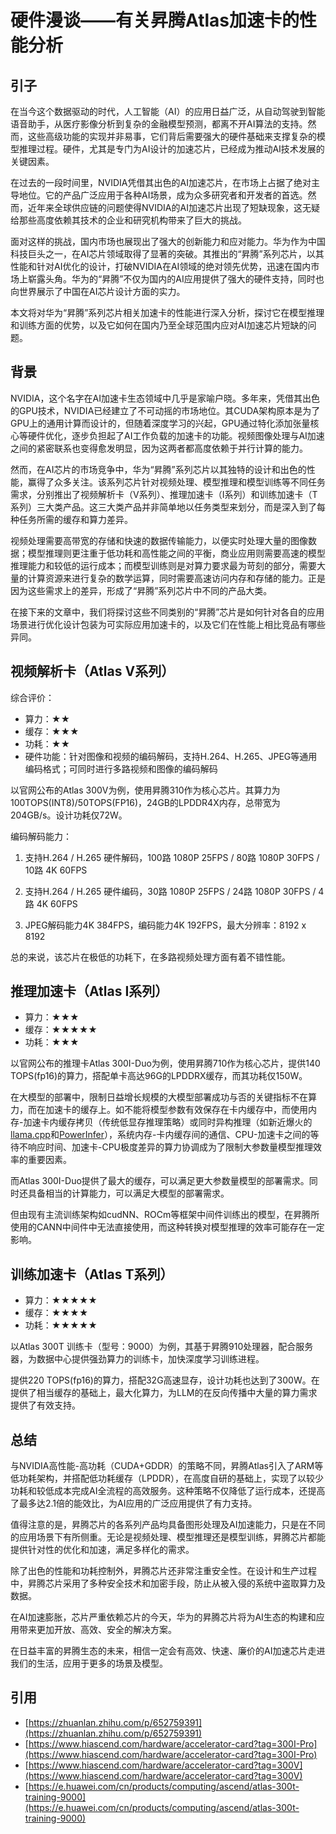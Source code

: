 # 硬件漫谈——有关昇腾Atlas加速卡的性能分析

## 引子

在当今这个数据驱动的时代，人工智能（AI）的应用日益广泛，从自动驾驶到智能语音助手，从医疗影像分析到复杂的金融模型预测，都离不开AI算法的支持。然而，这些高级功能的实现并非易事，它们背后需要强大的硬件基础来支撑复杂的模型推理过程。硬件，尤其是专门为AI设计的加速芯片，已经成为推动AI技术发展的关键因素。

在过去的一段时间里，NVIDIA凭借其出色的AI加速芯片，在市场上占据了绝对主导地位。它的产品广泛应用于各种AI场景，成为众多研究者和开发者的首选。然而，近年来全球供应链的问题使得NVIDIA的AI加速芯片出现了短缺现象，这无疑给那些高度依赖其技术的企业和研究机构带来了巨大的挑战。

面对这样的挑战，国内市场也展现出了强大的创新能力和应对能力。华为作为中国科技巨头之一，在AI芯片领域取得了显著的突破。其推出的“昇腾”系列芯片，以其性能和针对AI优化的设计，打破NVIDIA在AI领域的绝对领先优势，迅速在国内市场上崭露头角。华为的“昇腾”不仅为国内的AI应用提供了强大的硬件支持，同时也向世界展示了中国在AI芯片设计方面的实力。

本文将对华为“昇腾”系列芯片相关加速卡的性能进行深入分析，探讨它在模型推理和训练方面的优势，以及它如何在国内乃至全球范围内应对AI加速芯片短缺的问题。

## 背景

NVIDIA，这个名字在AI加速卡生态领域中几乎是家喻户晓。多年来，凭借其出色的GPU技术，NVIDIA已经建立了不可动摇的市场地位。其CUDA架构原本是为了GPU上的通用计算而设计的，但随着深度学习的兴起，GPU通过特化添加张量核心等硬件优化，逐步负担起了AI工作负载的加速卡的功能。视频图像处理与AI加速之间的紧密联系也变得愈发明显，因为这两者都高度依赖于并行计算的能力。

然而，在AI芯片的市场竞争中，华为“昇腾”系列芯片以其独特的设计和出色的性能，赢得了众多关注。该系列芯片针对视频处理、模型推理和模型训练等不同任务需求，分别推出了视频解析卡（V系列）、推理加速卡（I系列）和训练加速卡（T系列）三大类产品。这三大类产品并非简单地以任务类型来划分，而是深入到了每种任务所需的缓存和算力差异。

视频处理需要高带宽的存储和快速的数据传输能力，以便实时处理大量的图像数据；模型推理则更注重于低功耗和高性能之间的平衡，商业应用则需要高速的模型推理能力和较低的运行成本；而模型训练则是对算力要求最为苛刻的部分，需要大量的计算资源来进行复杂的数学运算，同时需要高速访问内存和存储的能力。正是因为这些需求上的差异，形成了“昇腾”系列芯片中不同的产品大类。

在接下来的文章中，我们将探讨这些不同类别的“昇腾”芯片是如何针对各自的应用场景进行优化设计包装为可实际应用加速卡的，以及它们在性能上相比竞品有哪些异同。

## 视频解析卡（Atlas V系列）

综合评价：

- 算力：★★
- 缓存：★★★
- 功耗：★★
- 硬件功能：针对图像和视频的编码解码，支持H.264、H.265、JPEG等通用编码格式；可同时进行多路视频和图像的编码解码

以官网公布的Atlas 300V为例，使用昇腾310作为核心芯片。其算力为100TOPS(INT8)/50TOPS(FP16)，24GB的LPDDR4X内存，总带宽为204GB/s。设计功耗仅72W。

编码解码能力：

1. 支持H.264 / H.265 硬件解码，100路 1080P 25FPS / 80路 1080P 30FPS / 10路 4K 60FPS

2. 支持H.264 / H.265 硬件编码，30路 1080P 25FPS / 24路 1080P 30FPS / 4路 4K 60FPS

3. JPEG解码能力4K 384FPS，编码能力4K 192FPS，最大分辨率：8192 x 8192

总的来说，该芯片在极低的功耗下，在多路视频处理方面有着不错性能。

## 推理加速卡（Atlas I系列）

- 算力：★★★
- 缓存：★★★★★
- 功耗：★★★

以官网公布的推理卡Atlas 300I-Duo为例，使用昇腾710作为核心芯片，提供140 TOPS(fp16)的算力，搭配单卡高达96G的LPDDRX缓存，而其功耗仅150W。

在大模型的部署中，限制日益增长规模的大模型部署成功与否的关键指标不在算力，而在加速卡的缓存上。如不能将模型参数有效保存在卡内缓存中，而使用内存-加速卡内缓存拷贝（传统低显存推理策略）或同时异构推理（如新近爆火的[llama.cpp](https://github.com/ggerganov/llama.cpp)和[PowerInfer](https://github.com/SJTU-IPADS/PowerInfer)），系统内存-卡内缓存间的通信、CPU-加速卡之间的等待不响应时间、加速卡-CPU极度差异的算力协调成为了限制大参数量模型推理效率的重要因素。

而Atlas 300I-Duo提供了最大的缓存，可以满足更大参数量模型的部署需求。同时还具备相当的计算能力，可以满足大模型的部署需求。

但由现有主流训练架构如cudNN、ROCm等框架中间件训练出的模型，在昇腾所使用的CANN中间件中无法直接使用，而这种转换对模型推理的效率可能存在一定影响。

## 训练加速卡（Atlas T系列）

- 算力：★★★★★
- 缓存：★★★★
- 功耗：★★★★★

以Atlas 300T 训练卡（型号：9000）为例，其基于昇腾910处理器，配合服务器，为数据中心提供强劲算力的训练卡，加快深度学习训练进程。

提供220 TOPS(fp16)的算力，搭配32G高速显存，设计功耗也达到了300W。在提供了相当缓存的基础上，最大化算力，为LLM的在反向传播中大量的算力需求提供了有效支持。

## 总结

与NVIDIA高性能-高功耗（CUDA+GDDR）的策略不同，昇腾Atlas引入了ARM等低功耗架构，并搭配低功耗缓存（LPDDR），在高度自研的基础上，实现了以较少功耗和较低成本完成AI全流程的高效服务。这种策略不仅降低了运行成本，还提高了最多达2.1倍的能效比，为AI应用的广泛应用提供了有力支持。

值得注意的是，昇腾芯片的各系列产品均具备图形处理及AI加速能力，只是在不同的应用场景下有所侧重。无论是视频处理、模型推理还是模型训练，昇腾芯片都能提供针对性的优化和加速，满足多样化的需求。

除了出色的性能和功耗控制外，昇腾芯片还非常注重安全性。在设计和生产过程中，昇腾芯片采用了多种安全技术和加密手段，防止从被入侵的系统中盗取算力及数据。

在AI加速膨胀，芯片严重依赖芯片的今天，华为的昇腾芯片将为AI生态的构建和应用带来更加开放、高效、安全的解决方案。

在日益丰富的昇腾生态的未来，相信一定会有高效、快速、廉价的AI加速芯片走进我们的生活，应用于更多的场景及模型。

## 引用
- [https://zhuanlan.zhihu.com/p/652759391](https://zhuanlan.zhihu.com/p/652759391)
- [https://www.hiascend.com/hardware/accelerator-card?tag=300I-Pro](https://www.hiascend.com/hardware/accelerator-card?tag=300I-Pro)
- [https://www.hiascend.com/hardware/accelerator-card?tag=300V](https://www.hiascend.com/hardware/accelerator-card?tag=300V)
- [https://e.huawei.com/cn/products/computing/ascend/atlas-300t-training-9000](https://e.huawei.com/cn/products/computing/ascend/atlas-300t-training-9000)
